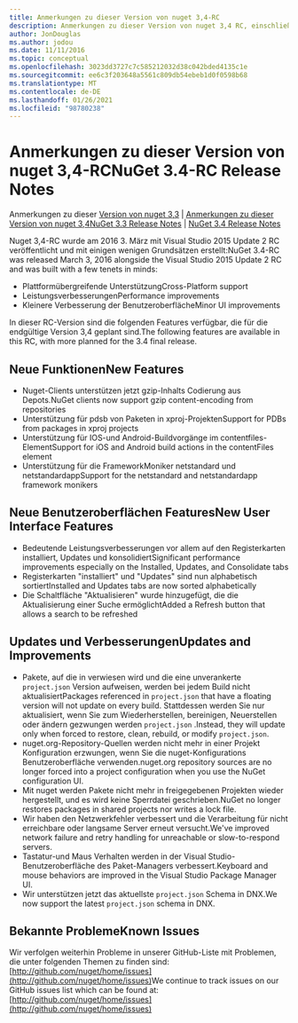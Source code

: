 ```yaml
---
title: Anmerkungen zu dieser Version von nuget 3,4-RC
description: Anmerkungen zu dieser Version von nuget 3,4 RC, einschließlich bekannter Probleme, Fehlerbehebungen, hinzugefügter Features und dcrs.
author: JonDouglas
ms.author: jodou
ms.date: 11/11/2016
ms.topic: conceptual
ms.openlocfilehash: 3023dd3727c7c585212032d38c042bded4135c1e
ms.sourcegitcommit: ee6c3f203648a5561c809db54ebeb1d0f0598b68
ms.translationtype: MT
ms.contentlocale: de-DE
ms.lasthandoff: 01/26/2021
ms.locfileid: "98780238"
---
```

# <a name="nuget-34-rc-release-notes"></a><span data-ttu-id="5e9d3-103">Anmerkungen zu dieser Version von nuget 3,4-RC</span><span class="sxs-lookup"><span data-stu-id="5e9d3-103">NuGet 3.4-RC Release Notes</span></span>

<span data-ttu-id="5e9d3-104">Anmerkungen zu dieser [Version von nuget 3,3](../release-notes/nuget-3.3.md)  |  [Anmerkungen zu dieser Version von nuget 3,4](../release-notes/nuget-3.4.md)</span><span class="sxs-lookup"><span data-stu-id="5e9d3-104">[NuGet 3.3 Release Notes](../release-notes/nuget-3.3.md) | [NuGet 3.4 Release Notes](../release-notes/nuget-3.4.md)</span></span>

<span data-ttu-id="5e9d3-105">Nuget 3,4-RC wurde am 2016 3. März mit Visual Studio 2015 Update 2 RC veröffentlicht und mit einigen wenigen Grundsätzen erstellt:</span><span class="sxs-lookup"><span data-stu-id="5e9d3-105">NuGet 3.4-RC was released March 3, 2016 alongside the Visual Studio 2015 Update 2 RC and was built with a few tenets in minds:</span></span>

* <span data-ttu-id="5e9d3-106">Plattformübergreifende Unterstützung</span><span class="sxs-lookup"><span data-stu-id="5e9d3-106">Cross-Platform support</span></span>
* <span data-ttu-id="5e9d3-107">Leistungsverbesserungen</span><span class="sxs-lookup"><span data-stu-id="5e9d3-107">Performance improvements</span></span>
* <span data-ttu-id="5e9d3-108">Kleinere Verbesserung der Benutzeroberfläche</span><span class="sxs-lookup"><span data-stu-id="5e9d3-108">Minor UI improvements</span></span>

<span data-ttu-id="5e9d3-109">In dieser RC-Version sind die folgenden Features verfügbar, die für die endgültige Version 3,4 geplant sind.</span><span class="sxs-lookup"><span data-stu-id="5e9d3-109">The following features are available in this RC, with more planned for the 3.4 final release.</span></span>

## <a name="new-features"></a><span data-ttu-id="5e9d3-110">Neue Funktionen</span><span class="sxs-lookup"><span data-stu-id="5e9d3-110">New Features</span></span>

* <span data-ttu-id="5e9d3-111">Nuget-Clients unterstützen jetzt gzip-Inhalts Codierung aus Depots.</span><span class="sxs-lookup"><span data-stu-id="5e9d3-111">NuGet clients now support gzip content-encoding from repositories</span></span>
* <span data-ttu-id="5e9d3-112">Unterstützung für pdsb von Paketen in xproj-Projekten</span><span class="sxs-lookup"><span data-stu-id="5e9d3-112">Support for PDBs from packages in xproj projects</span></span>
* <span data-ttu-id="5e9d3-113">Unterstützung für IOS-und Android-Buildvorgänge im contentfiles-Element</span><span class="sxs-lookup"><span data-stu-id="5e9d3-113">Support for iOS and Android build actions in the contentFiles element</span></span>
* <span data-ttu-id="5e9d3-114">Unterstützung für die FrameworkMoniker netstandard und netstandardapp</span><span class="sxs-lookup"><span data-stu-id="5e9d3-114">Support for the netstandard and netstandardapp framework monikers</span></span>

## <a name="new-user-interface-features"></a><span data-ttu-id="5e9d3-115">Neue Benutzeroberflächen Features</span><span class="sxs-lookup"><span data-stu-id="5e9d3-115">New User Interface Features</span></span>

* <span data-ttu-id="5e9d3-116">Bedeutende Leistungsverbesserungen vor allem auf den Registerkarten installiert, Updates und konsolidiert</span><span class="sxs-lookup"><span data-stu-id="5e9d3-116">Significant performance improvements especially on the Installed, Updates, and Consolidate tabs</span></span>
* <span data-ttu-id="5e9d3-117">Registerkarten "installiert" und "Updates" sind nun alphabetisch sortiert</span><span class="sxs-lookup"><span data-stu-id="5e9d3-117">Installed and Updates tabs are now sorted alphabetically</span></span>
* <span data-ttu-id="5e9d3-118">Die Schaltfläche "Aktualisieren" wurde hinzugefügt, die die Aktualisierung einer Suche ermöglicht</span><span class="sxs-lookup"><span data-stu-id="5e9d3-118">Added a Refresh button that allows a search to be refreshed</span></span>

## <a name="updates-and-improvements"></a><span data-ttu-id="5e9d3-119">Updates und Verbesserungen</span><span class="sxs-lookup"><span data-stu-id="5e9d3-119">Updates and Improvements</span></span>

* <span data-ttu-id="5e9d3-120">Pakete, auf die in verwiesen wird und die eine unverankerte `project.json` Version aufweisen, werden bei jedem Build nicht aktualisiert</span><span class="sxs-lookup"><span data-stu-id="5e9d3-120">Packages referenced in `project.json` that have a floating version will not update on every build.</span></span> <span data-ttu-id="5e9d3-121">Stattdessen werden Sie nur aktualisiert, wenn Sie zum Wiederherstellen, bereinigen, Neuerstellen oder ändern gezwungen werden `project.json` .</span><span class="sxs-lookup"><span data-stu-id="5e9d3-121">Instead, they will update only when forced to restore, clean, rebuild, or modify `project.json`.</span></span>
* <span data-ttu-id="5e9d3-122">nuget.org-Repository-Quellen werden nicht mehr in einer Projekt Konfiguration erzwungen, wenn Sie die nuget-Konfigurations Benutzeroberfläche verwenden.</span><span class="sxs-lookup"><span data-stu-id="5e9d3-122">nuget.org repository sources are no longer forced into a project configuration when you use the NuGet configuration UI.</span></span>
* <span data-ttu-id="5e9d3-123">Mit nuget werden Pakete nicht mehr in freigegebenen Projekten wieder hergestellt, und es wird keine Sperrdatei geschrieben.</span><span class="sxs-lookup"><span data-stu-id="5e9d3-123">NuGet no longer restores packages in shared projects nor writes a lock file.</span></span>
* <span data-ttu-id="5e9d3-124">Wir haben den Netzwerkfehler verbessert und die Verarbeitung für nicht erreichbare oder langsame Server erneut versucht.</span><span class="sxs-lookup"><span data-stu-id="5e9d3-124">We've improved network failure and retry handling for unreachable or slow-to-respond servers.</span></span>
* <span data-ttu-id="5e9d3-125">Tastatur-und Maus Verhalten werden in der Visual Studio-Benutzeroberfläche des Paket-Managers verbessert.</span><span class="sxs-lookup"><span data-stu-id="5e9d3-125">Keyboard and mouse behaviors are improved in the Visual Studio Package Manager UI.</span></span>
* <span data-ttu-id="5e9d3-126">Wir unterstützen jetzt das aktuellste `project.json` Schema in DNX.</span><span class="sxs-lookup"><span data-stu-id="5e9d3-126">We now support the latest `project.json` schema in DNX.</span></span>

## <a name="known-issues"></a><span data-ttu-id="5e9d3-127">Bekannte Probleme</span><span class="sxs-lookup"><span data-stu-id="5e9d3-127">Known Issues</span></span>

<span data-ttu-id="5e9d3-128">Wir verfolgen weiterhin Probleme in unserer GitHub-Liste mit Problemen, die unter folgenden Themen zu finden sind: [http://github.com/nuget/home/issues](http://github.com/nuget/home/issues)</span><span class="sxs-lookup"><span data-stu-id="5e9d3-128">We continue to track issues on our GitHub issues list which can be found at: [http://github.com/nuget/home/issues](http://github.com/nuget/home/issues)</span></span>